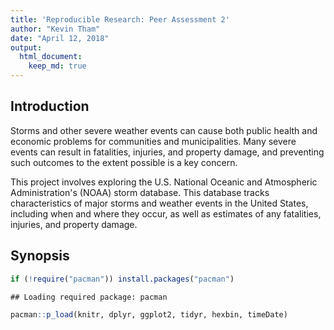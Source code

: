 ```yaml
---
title: 'Reproducible Research: Peer Assessment 2'
author: "Kevin Tham"
date: "April 12, 2018"
output:
  html_document:
    keep_md: true
---
```




## Introduction

Storms and other severe weather events can cause both public health and economic problems for communities and municipalities. Many severe events can result in fatalities, injuries, and property damage, and preventing such outcomes to the extent possible is a key concern.

This project involves exploring the U.S. National Oceanic and Atmospheric Administration's (NOAA) storm database. This database tracks characteristics of major storms and weather events in the United States, including when and where they occur, as well as estimates of any fatalities, injuries, and property damage.

## Synopsis


```r
if (!require("pacman")) install.packages("pacman")
```

```
## Loading required package: pacman
```

```r
pacman::p_load(knitr, dplyr, ggplot2, tidyr, hexbin, timeDate)
```
